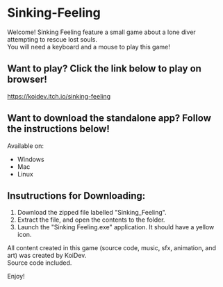 # Sinking-Feeling

Welcome! Sinking Feeling feature a small game about a lone diver attempting to rescue lost souls.  
You will need a keyboard and a mouse to play this game! 

## Want to play? Click the link below to play on browser!
https://koidev.itch.io/sinking-feeling  

## Want to download the standalone app? Follow the instructions below!

Available on:  
 - Windows
 - Mac
 - Linux
  
## Insutructions for Downloading:  

1. Download the zipped file labelled "Sinking_Feeling".
2. Extract the file, and open the contents to the folder.
3. Launch the "Sinking Feeling.exe" application. It should have a yellow icon.

All content created in this game (source code, music, sfx, animation, and art) was created by KoiDev.  
Source code included.

Enjoy!
